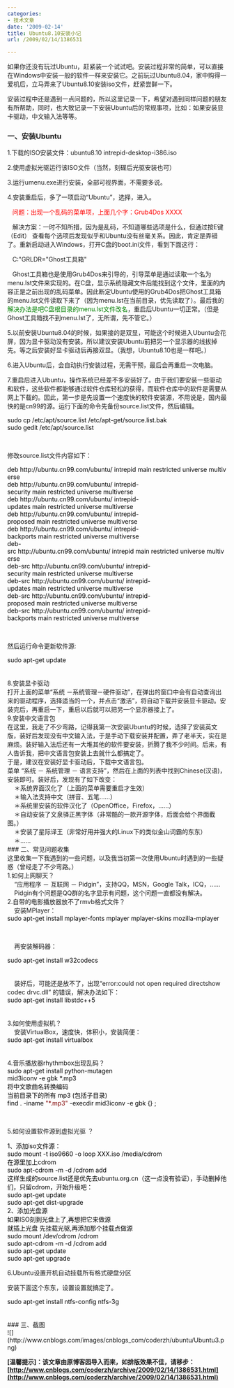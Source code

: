 ```yaml
---
categories:
- 技术文章
date: '2009-02-14'
title: Ubuntu8.10安装小记
url: /2009/02/14/1386531

---
```



如果你还没有玩过Ubuntu，赶紧装一个试试吧。安装过程非常的简单，可以直接在Windows中安装一般的软件一样来安装它。之前玩过Ubuntu8.04，家中购得一爱机后，立马弄来了Ubuntu8.10安装iso文件，赶紧尝鲜一下。

安装过程中还是遇到一点问题的，所以这里记录一下，希望对遇到同样问题的朋友有所帮助，同时，也大致记录一下安装Ubuntu后的常规事项，比如：如果安装显卡驱动，中文输入法等等。

### 一、安装Ubuntu 

1.下载的ISO安装文件：ubuntu8.10 intrepid-desktop-i386.iso

2.使用虚拟光驱运行该ISO文件（当然，刻碟后光驱安装也可） 

3.运行umenu.exe进行安装，全部可视界面，不需要多说。

4.安装重启后，多了一项启动&#8220;Ubuntu&#8221;，选择，进入。

&nbsp;&nbsp; <span style="color: red">问题：出现一个乱码的菜单项，上面几个字：Grub4Dos XXXX</span>

&nbsp;&nbsp; 解决方案：一时不知所措，因为是乱码，不知道哪些选项是什么，但通过按E键（Edit） 查看每个选项后发现似乎和Ubuntu没有丝毫关系。因此，肯定是弄错了。重新启动进入Windows，打开C盘的boot.ini文件，看到下面这行：

&nbsp;&nbsp; C:"GRLDR="Ghost工具箱"

&nbsp;&nbsp; Ghost工具箱也是使用Grub4Dos来引导的，引导菜单是通过读取一个名为menu.lst文件来实现的。在C盘，显示系统隐藏文件后能找到这个文件，里面的内容正是之前出现的乱码菜单。因此断定Ubuntu使用的Grub4Dos把Ghost工具箱的menu.lst文件读取下来了（因为menu.lst在当前目录，优先读取了）。最后我的<span style="color: #008000">解决办法是吧C盘根目录的menu.lst文件改名</span>，重启后Ubuntu一切正常。（但是Ghost工具箱找不到menu.lst了，无所谓，先不管它。）

5.以前安装Ubuntu8.04的时候，如果接的是双显，可能这个时候进入Ubuntu会花屏，因为显卡驱动没有安装。所以建议安装Ubuntu前把另一个显示器的线拔掉先。等之后安装好显卡驱动后再接双显。（我想，Ubuntu8.10也是一样吧。） 

6.进入Ubuntu后，会自动执行安装过程，无需干预，最后会再重启一次电脑。

7.重启后进入Ubuntu，操作系统已经差不多安装好了。由于我们要安装一些驱动和软件，这些软件都能够通过软件仓库轻松的获得，而软件仓库中的软件是需要从网上下载的。因此，第一步是先设置一个速度快的软件安装源，不用说是，国内最快的是cn99的源。运行下面的命令先备份source.list文件，然后编辑。

<div class="cnblogs_code"><span style="color: #000000">sudo&nbsp;cp&nbsp;</span><span style="color: #000000">/</span><span style="color: #000000">etc</span><span style="color: #000000">/</span><span style="color: #000000">apt</span><span style="color: #000000">/</span><span style="color: #000000">source.list&nbsp;</span><span style="color: #000000">/</span><span style="color: #000000">etc</span><span style="color: #000000">/</span><span style="color: #000000">apt</span><span style="color: #000000">-</span><span style="color: #000000">get</span><span style="color: #000000">/</span><span style="color: #000000">source.list.bak
<br />
sudo&nbsp;gedit&nbsp;</span><span style="color: #000000">/</span><span style="color: #000000">etc</span><span style="color: #000000">/</span><span style="color: #000000">apt</span><span style="color: #000000">/</span><span style="color: #000000">source.list</span></div>

&nbsp;

修改source.list文件内容如下：

<div class="cnblogs_code"><span style="color: #000000">deb&nbsp;http:</span><span style="color: #000000">//</span><span style="color: #000000">ubuntu.cn99.com</span><span style="color: #000000">/</span><span style="color: #000000">ubuntu</span><span style="color: #000000">/</span><span style="color: #000000">&nbsp;intrepid&nbsp;main&nbsp;restricted&nbsp;universe&nbsp;multiverse
<br />
deb&nbsp;http:</span><span style="color: #000000">//</span><span style="color: #000000">ubuntu.cn99.com</span><span style="color: #000000">/</span><span style="color: #000000">ubuntu</span><span style="color: #000000">/</span><span style="color: #000000">&nbsp;intrepid</span><span style="color: #000000">-</span><span style="color: #000000">security&nbsp;main&nbsp;restricted&nbsp;universe&nbsp;multiverse
<br />
deb&nbsp;http:</span><span style="color: #000000">//</span><span style="color: #000000">ubuntu.cn99.com</span><span style="color: #000000">/</span><span style="color: #000000">ubuntu</span><span style="color: #000000">/</span><span style="color: #000000">&nbsp;intrepid</span><span style="color: #000000">-</span><span style="color: #000000">updates&nbsp;main&nbsp;restricted&nbsp;universe&nbsp;multiverse
<br />
deb&nbsp;http:</span><span style="color: #000000">//</span><span style="color: #000000">ubuntu.cn99.com</span><span style="color: #000000">/</span><span style="color: #000000">ubuntu</span><span style="color: #000000">/</span><span style="color: #000000">&nbsp;intrepid</span><span style="color: #000000">-</span><span style="color: #000000">proposed&nbsp;main&nbsp;restricted&nbsp;universe&nbsp;multiverse
<br />
deb&nbsp;http:</span><span style="color: #000000">//</span><span style="color: #000000">ubuntu.cn99.com</span><span style="color: #000000">/</span><span style="color: #000000">ubuntu</span><span style="color: #000000">/</span><span style="color: #000000">&nbsp;intrepid</span><span style="color: #000000">-</span><span style="color: #000000">backports&nbsp;main&nbsp;restricted&nbsp;universe&nbsp;multiverse
<br />
deb</span><span style="color: #000000">-</span><span style="color: #000000">src&nbsp;http:</span><span style="color: #000000">//</span><span style="color: #000000">ubuntu.cn99.com</span><span style="color: #000000">/</span><span style="color: #000000">ubuntu</span><span style="color: #000000">/</span><span style="color: #000000">&nbsp;intrepid&nbsp;main&nbsp;restricted&nbsp;universe&nbsp;multiverse
<br />
deb</span><span style="color: #000000">-</span><span style="color: #000000">src&nbsp;http:</span><span style="color: #000000">//</span><span style="color: #000000">ubuntu.cn99.com</span><span style="color: #000000">/</span><span style="color: #000000">ubuntu</span><span style="color: #000000">/</span><span style="color: #000000">&nbsp;intrepid</span><span style="color: #000000">-</span><span style="color: #000000">security&nbsp;main&nbsp;restricted&nbsp;universe&nbsp;multiverse
<br />
deb</span><span style="color: #000000">-</span><span style="color: #000000">src&nbsp;http:</span><span style="color: #000000">//</span><span style="color: #000000">ubuntu.cn99.com</span><span style="color: #000000">/</span><span style="color: #000000">ubuntu</span><span style="color: #000000">/</span><span style="color: #000000">&nbsp;intrepid</span><span style="color: #000000">-</span><span style="color: #000000">updates&nbsp;main&nbsp;restricted&nbsp;universe&nbsp;multiverse
<br />
deb</span><span style="color: #000000">-</span><span style="color: #000000">src&nbsp;http:</span><span style="color: #000000">//</span><span style="color: #000000">ubuntu.cn99.com</span><span style="color: #000000">/</span><span style="color: #000000">ubuntu</span><span style="color: #000000">/</span><span style="color: #000000">&nbsp;intrepid</span><span style="color: #000000">-</span><span style="color: #000000">proposed&nbsp;main&nbsp;restricted&nbsp;universe&nbsp;multiverse
<br />
deb</span><span style="color: #000000">-</span><span style="color: #000000">src&nbsp;http:</span><span style="color: #000000">//</span><span style="color: #000000">ubuntu.cn99.com</span><span style="color: #000000">/</span><span style="color: #000000">ubuntu</span><span style="color: #000000">/</span><span style="color: #000000">&nbsp;intrepid</span><span style="color: #000000">-</span><span style="color: #000000">backports&nbsp;main&nbsp;restricted&nbsp;universe&nbsp;multiverse</span></div>

&nbsp;

然后运行命令更新软件源:

<div class="cnblogs_code"><span style="color: #000000">sudo&nbsp;apt</span><span style="color: #000000">-</span><span style="color: #000000">get&nbsp;update</span></div>
<br />
&nbsp;
<br />
8.安装显卡驱动
<br />
打开上面的菜单&#8220;系统 －系统管理－硬件驱动&#8221;，在弹出的窗口中会有自动查询出来的驱动程序，选择适当的一个，并点击&#8220;激活&#8221;，将自动下载并安装显卡驱动。安装完后，再重启一下，重启以后就可以把另一个显示器接上了。
<br />
9.安装中文语言包
<br />
在这里，我走了不少弯路，记得我第一次安装Ubuntu的时候，选择了安装英文版，装好后发现没有中文输入法，于是手动下载安装并配置，弄了老半天，实在是麻烦。装好输入法后还有一大堆其他的软件要安装，折腾了我不少时间。后来，有人告诉我，把中文语言包安装上去就什么都搞定了。
<br />
于是，建议在安装好显卡驱动后，下载中文语言包。
<br />
菜单 &#8220;系统 － 系统管理 － 语言支持&#8221;，然后在上面的列表中找到Chinese(汉语)，安装即可。装好后，发现有了如下改变：
<br />
&nbsp;&nbsp;&nbsp; ＊系统界面汉化了（上面的菜单需要重启才生效）
<br />
&nbsp;&nbsp;&nbsp; ＊输入法支持中文（拼音、五笔&#8230;&#8230;）
<br />
&nbsp;&nbsp;&nbsp; ＊系统里安装的软件汉化了（OpenOffice，Firefox，&#8230;&#8230;）
<br />
&nbsp;&nbsp;&nbsp; ＊自动安装了文泉驿正黑字体（非常酷的一款开源字体，后面会给个界面截图。）
<br />
&nbsp;&nbsp;&nbsp; ＊安装了星际译王（非常好用并强大的Linux下的类似金山词霸的东东）
<br />
&nbsp;&nbsp;&nbsp; ＊&#8230;&#8230;
<br />
### 二、常见问题收集
<br />
这里收集一下我遇到的一些问题，以及我当初第一次使用Ubuntu时遇到的一些疑惑（曾经走了不少弯路。） 
<br />
1.如何上网聊天？
<br />
&nbsp;&nbsp;&nbsp; &#8220;应用程序 － 互联网 － Pidgin&#8221;，支持QQ，MSN，Google Talk，ICQ，&#8230;&#8230;
<br />
&nbsp;&nbsp;&nbsp; Pidgin有个问题是QQ群的名字显示有问题，这个问题一直都没有解决。
<br />
2.自带的电影播放器放不了rmvb格式文件？
<br />
&nbsp;&nbsp;&nbsp; 安装MPlayer：
<br />
<div class="cnblogs_code"><span style="color: #000000">sudo&nbsp;apt</span><span style="color: #000000">-</span><span style="color: #000000">get&nbsp;install&nbsp;mplayer</span><span style="color: #000000">-</span><span style="color: #000000">fonts&nbsp;mplayer&nbsp;mplayer</span><span style="color: #000000">-</span><span style="color: #000000">skins&nbsp;mozilla</span><span style="color: #000000">-</span><span style="color: #000000">mplayer 
<br />
</span></div>

&nbsp;

&nbsp;&nbsp;&nbsp; 再安装解码器：

<div class="cnblogs_code"><span style="color: #000000">sudo&nbsp;apt</span><span style="color: #000000">-</span><span style="color: #000000">get&nbsp;install&nbsp;w32codecs</span></div>
<br />
&nbsp;
<br />
&nbsp; &nbsp; 装好后，可能还是放不了，出现&#8220;error:could not open required directshow codec drvc.dll&#8221; 的错误，解决办法如下：
<br />
<div class="cnblogs_code"><span style="color: #000000">sudo apt</span><span style="color: #000000">-</span><span style="color: #000000">get&nbsp;install&nbsp;libstdc</span><span style="color: #000000">++</span><span style="color: #000000">5</span></div>
<br />
&nbsp;
<br />
3.如何使用虚拟机？
<br />
&nbsp; &nbsp; 安装VirtualBox，速度快，体积小，安装简便：
<br />
<div class="cnblogs_code"><span style="color: #000000">sudo&nbsp;apt</span><span style="color: #000000">-</span><span style="color: #000000">get&nbsp;install&nbsp;virtualbox</span></div>
<br />
&nbsp;
<br />
4.音乐播放器rhythmbox出现乱码？
<br />
<div class="cnblogs_code"><span style="color: #000000">sudo&nbsp;apt</span><span style="color: #000000">-</span><span style="color: #000000">get&nbsp;install&nbsp;python</span><span style="color: #000000">-</span><span style="color: #000000">mutagen
<br />
mid3iconv&nbsp;</span><span style="color: #000000">-</span><span style="color: #000000">e&nbsp;gbk&nbsp;</span><span style="color: #000000">*</span><span style="color: #000000">.mp3
<br />
将中文歌曲名转换编码
<br />
当前目录下的所有&nbsp;mp3&nbsp;(包括子目录)
<br />
find&nbsp;.&nbsp;</span><span style="color: #000000">-</span><span style="color: #000000">iname&nbsp;</span><span style="color: #800000">"</span><span style="color: #800000">*.mp3</span><span style="color: #800000">"</span><span style="color: #000000">&nbsp;</span><span style="color: #000000">-</span><span style="color: #000000">execdir&nbsp;mid3iconv&nbsp;</span><span style="color: #000000">-</span><span style="color: #000000">e&nbsp;gbk&nbsp;{}&nbsp;;</span></div>

&nbsp;

5.如何设置软件源到虚拟光驱 ？

<div class="cnblogs_code"><span style="color: #000000">1</span><span style="color: #000000">、添加iso文件源：
<br />
sudo&nbsp;mount&nbsp;</span><span style="color: #000000">-</span><span style="color: #000000">t&nbsp;iso9660&nbsp;</span><span style="color: #000000">-</span><span style="color: #000000">o&nbsp;loop&nbsp;XXX.iso&nbsp;</span><span style="color: #000000">/</span><span style="color: #000000">media</span><span style="color: #000000">/</span><span style="color: #000000">cdrom
<br />
在源里加上cdrom
<br />
sudo&nbsp;apt</span><span style="color: #000000">-</span><span style="color: #000000">cdrom&nbsp;</span><span style="color: #000000">-</span><span style="color: #000000">m&nbsp;</span><span style="color: #000000">-</span><span style="color: #000000">d&nbsp;</span><span style="color: #000000">/</span><span style="color: #000000">cdrom&nbsp;add
<br />
这样生成的source.list还是优先去ubuntu.org.cn（这一点没有验证），手动删掉他们，只留cdrom，开始升级吧：
<br />
sudo&nbsp;apt</span><span style="color: #000000">-</span><span style="color: #000000">get&nbsp;update
<br />
sudo&nbsp;apt</span><span style="color: #000000">-</span><span style="color: #000000">get&nbsp;dist</span><span style="color: #000000">-</span><span style="color: #000000">upgrade
<br />
</span><span style="color: #000000">2</span><span style="color: #000000">、添加光盘源
<br />
如果ISO刻到光盘上了,再想把它来做源
<br />
就插上光盘&nbsp;先挂载光驱,再添加那个挂载点做源
<br />
sudo&nbsp;mount&nbsp;</span><span style="color: #000000">/</span><span style="color: #000000">dev</span><span style="color: #000000">/</span><span style="color: #000000">cdrom&nbsp;</span><span style="color: #000000">/</span><span style="color: #000000">cdrom
<br />
sudo&nbsp;apt</span><span style="color: #000000">-</span><span style="color: #000000">cdrom&nbsp;</span><span style="color: #000000">-</span><span style="color: #000000">m&nbsp;</span><span style="color: #000000">-</span><span style="color: #000000">d&nbsp;</span><span style="color: #000000">/</span><span style="color: #000000">cdrom&nbsp;add
<br />
sudo&nbsp;apt</span><span style="color: #000000">-</span><span style="color: #000000">get&nbsp;update
<br />
sudo&nbsp;apt</span><span style="color: #000000">-</span><span style="color: #000000">get&nbsp;upgrade</span></div>

6.Ubuntu设置开机自动挂载所有格式硬盘分区

安装下面这个东东，设置设置就搞定了。

<div class="cnblogs_code"><span style="color: #000000">sudo&nbsp;apt</span><span style="color: #000000">-</span><span style="color: #000000">get&nbsp;install&nbsp;ntfs</span><span style="color: #000000">-</span><span style="color: #000000">config&nbsp;ntfs</span><span style="color: #000000">-</span><span style="color: #000000">3g</span></div>
<br />
&nbsp;
<br />
### 三、截图
<br />
![](http://www.cnblogs.com/images/cnblogs_com/coderzh/ubuntu/Ubuntu3.png)

**[温馨提示]：该文章由原博客园导入而来，如排版效果不佳，请移步：[http://www.cnblogs.com/coderzh/archive/2009/02/14/1386531.html](http://www.cnblogs.com/coderzh/archive/2009/02/14/1386531.html)**